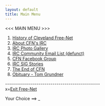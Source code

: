 ```yaml
---
layout: default
title: Main Menu
---
```


<script>
document.addEventListener('keydown',function(e){
  let loc;
  switch (e.key) {
    case '1': loc = '/history.html'; break;
    case '2': loc = '/irc.html'; break;
    case '3': loc = '/gallery'; break;
    case '4': loc = '/list.html'; break;
    case '5': loc = 'https://www.facebook.com/home.php?sk=group_20175661233'; break;
    case '6': loc = '/stories'; break;
    case '7': loc = '/end_announce.html'; break;
    case '8': loc = '/grundner_obit.html'; break;
    case 'x': loc = '/'; break;
    default: loc = null; break;
  }
  if (loc) {
    window.location.href = loc;
  }
});
</script>

<<< MAIN MENU >>>

1. [History of Cleveland Free-Net](history.html)
2. [About CFN's IRC](irc.html)
3. [IRC Photo Gallery](gallery)
4. [IRC Community Email List (defunct)](list.html)
5. [CFN Facebook Group](https://www.facebook.com/home.php?sk=group_20175661233)
6. [IRC SIG Stories](stories)
7. [The End of CFN](end_announce.html)
8. [Obituary - Tom Grundner](grundner_obit.html)

------------------------------------------------<br />
x=[Exit Free-Net](/)

Your Choice ==> _


